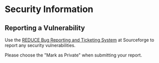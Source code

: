 # Security Information

## Reporting a Vulnerability

Use the [REDUCE Bug Reporting and Ticketing System](https://sourceforge.net/p/reduce-algebra/bugs/new/) at
Sourceforge to report any security vulnerabilities.

Please choose the "Mark as Private" when submitting your report.
